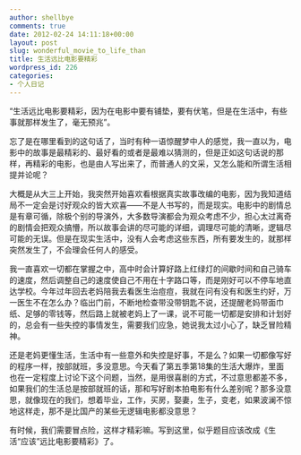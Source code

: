 ```yaml
---
author: shellbye
comments: true
date: 2012-02-24 14:11:18+00:00
layout: post
slug: wonderful_movie_to_life_than
title: 生活远比电影要精彩
wordpress_id: 226
categories:
- 个人日记
---
```


“生活远比电影要精彩，因为在电影中要有铺垫，要有伏笔，但是在生活中，有些事就那样发生了，毫无预兆”。

忘了是在哪里看到的这句话了，当时有种一语惊醒梦中人的感觉，我一直以为，电影中的故事是最精彩的、最好看的或者是最难以猜测的，但是正如这句话说的那样，再精彩的电影，也是由人写出来了，而普通人的文采，又怎么能和所谓生活相提并论呢？

大概是从大三上开始，我突然开始喜欢看根据真实故事改编的电影，因为我知道结局不一定会是讨好观众的皆大欢喜——不是人书写的，而是现实。电影中的剧情总是有章可循，除极个别的导演外，大多数导演都会为观众考虑不少，担心太过离奇的剧情会把观众搞懵，所以故事会讲的尽可能的详细，调理尽可能的清晰，逻辑尽可能的无误。但是在现实生活中，没有人会考虑这些东西，所有要发生的，就那样突然发生了，不会理会任何人的感受。

我一直喜欢一切都在掌握之中，高中时会计算好路上红绿灯的间歇时间和自己骑车的速度，然后调整自己的速度使自己不用在十字路口等，而是刚好可以不停车地直达学校。今年过年回去老妈陪我去看医生治痘痘，我就在问有没有和医生约好，万一医生不在怎么办？临出门前，不断地检查带没带钥匙不说，还提醒老妈带面巾纸、足够的零钱等，然后路上就被老妈上了一课，说不可能一切都是安排和计划好的，总会有一些失控的事情发生，需要我们应急，她说我太过小心了，缺乏冒险精神。

还是老妈更懂生活，生活中有一些意外和失控是好事，不是么？如果一切都像写好的程序一样，按部就班，多没意思。今天看了第五季第18集的生活大爆炸，里面也在一定程度上讨论下这个问题，当然，是用很喜剧的方式，不过意思都差不多，如果我们的生活总是按部就班的话，那和写好剧本拍电影有什么差别呢？那多没意思，就像现在的我们，想着毕业，工作，买房，娶妻，生子，变老，如果波澜不惊地这样走，那不是比国产的某些无逻辑电影都没意思？

有时候，我们需要冒点险，这样才精彩嘛。写到这里，似乎题目应该改成《生活“应该”远比电影要精彩》了。
